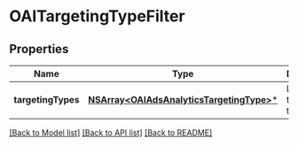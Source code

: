 # OAITargetingTypeFilter

## Properties
Name | Type | Description | Notes
------------ | ------------- | ------------- | -------------
**targetingTypes** | [**NSArray&lt;OAIAdsAnalyticsTargetingType&gt;***](OAIAdsAnalyticsTargetingType.md) | List of targeting types | [optional] 

[[Back to Model list]](../README.md#documentation-for-models) [[Back to API list]](../README.md#documentation-for-api-endpoints) [[Back to README]](../README.md)


